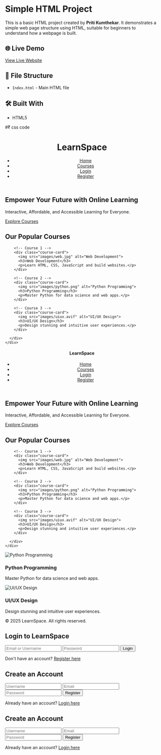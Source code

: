 # Simple HTML Project

This is a basic HTML project created by **Priti Kumthekar**. It demonstrates a simple web page structure using HTML, suitable for beginners to understand how a webpage is built.

## 🌐 Live Demo

[View Live Website](https://priti1227.github.io/Index.html/)

## 📄 File Structure

- `Index.html` - Main HTML file

## 🛠️ Built With

- HTML5

#₹  css code


</head>
<body>

  <!-- Header -->
  <header>
    <div class="container nav-bar">
      <h1 class="logo">LearnSpace</h1>
      <nav>
        <ul>
          <li><a href="#home">Home</a></li>
          <li><a href="#courses">Courses</a></li>
          <li><a href="login.html">Login</a></li>
          <li><a href="register.html">Register</a></li>
        </ul>
      </nav>
    </div>
  </header>

  <!-- Hero Section -->
  <section id="home" class="hero fade-in">
    <div class="hero-content">
      <h2>Empower Your Future with Online Learning</h2>
      <p>Interactive, Affordable, and Accessible Learning for Everyone.</p>
      <a href="#courses" class="btn">Explore Courses</a>
    </div>
  </section>

  <!-- Courses Section -->
  <section id="courses" class="courses fade-in">
    <div class="container">
      <h2>Our Popular Courses</h2>
      <div class="course-grid">

        <!-- Course 1 -->
        <div class="course-card">
          <img src="images/web.jpg" alt="Web Development">
          <h3>Web Development</h3>
          <p>Learn HTML, CSS, JavaScript and build websites.</p>
        </div>

        <!-- Course 2 -->
        <div class="course-card">
          <img src="images/python.png" alt="Python Programming">
          <h3>Python Programming</h3>
          <p>Master Python for data science and web apps.</p>
        </div>

        <!-- Course 3 -->
        <div class="course-card">
          <img src="images/uiux.avif" alt="UI/UX Design">
          <h3>UI/UX Design</h3>
          <p>Design stunning and intuitive user experiences.</p>
        </div>

      </div>
    </div>
  </section>

</body>
</html><!DOCTYPE html>
<html lang="en">
<head>
  <meta charset="UTF-8" />
  <meta name="viewport" content="width=device-width, initial-scale=1.0"/>
  <title>LearnSpace Courses</title>
  <link rel="stylesheet" href="style.css" />
</head>
<body>
  <section>
    <div class<!DOCTYPE html>
<html lang="en">
<head>
  <meta charset="UTF-8" />
  <meta name="viewport" content="width=device-width, initial-scale=1.0"/>
  <title>LearnSpace Courses</title>
  <link rel="stylesheet" href="style.css" />
</head>
<body>
  <section>
    <div class<!DOCTYPE html>
<html lang="en">
<head>
  <meta charset="UTF-8" />
  <meta name="viewport" content="width=device-width, initial-scale=1.0"/>
  <title>LearnSpace Courses</title>
  <link rel="stylesheet" href="style.css" />
</head>
<body>
  <section>
    <div class<!DOCTYPE html>
<html lang="en">
<head>
  <meta charset="UTF-8" />
  <meta name="viewport" content="width=device-width, initial-scale=1.0" />
  <title>LearnSpace - Home</title>
  <link rel="stylesheet" href="style.css" />
</head>
<body>

  <!-- Header -->
  <header>
    <div class="container nav-bar">
      <h1 class="logo">LearnSpace</h1>
      <nav>
        <ul>
          <li><a href="#home">Home</a></li>
          <li><a href="#courses">Courses</a></li>
          <li><a href="login.html">Login</a></li>
          <li><a href="register.html">Register</a></li>
        </ul>
      </nav>
    </div>
  </header>

  <!-- Hero Section -->
  <section id="home" class="hero fade-in">
    <div class="hero-content">
      <h2>Empower Your Future with Online Learning</h2>
      <p>Interactive, Affordable, and Accessible Learning for Everyone.</p>
      <a href="#courses" class="btn">Explore Courses</a>
    </div>
  </section>

  <!-- Courses Section -->
  <section id="courses" class="courses fade-in">
    <div class="container">
      <h2>Our Popular Courses</h2>
      <div class="course-grid">

        <!-- Course 1 -->
        <div class="course-card">
          <img src="images/web.jpg" alt="Web Development">
          <h3>Web Development</h3>
          <p>Learn HTML, CSS, JavaScript and build websites.</p>
        </div>

        <!-- Course 2 -->
        <div class="course-card">
          <img src="images/python.png" alt="Python Programming">
          <h3>Python Programming</h3>
          <p>Master Python for data science and web apps.</p>
        </div>

        <!-- Course 3 -->
        <div class="course-card">
          <img src="images/uiux.avif" alt="UI/UX Design">
          <h3>UI/UX Design</h3>
          <p>Design stunning and intuitive user experiences.</p>
        </div>

      </div>
    </div>
  </section>

</body>
</html><!DOCTYPE html>
<html lang="en">
<head>
  <meta charset="UTF-8" />
  <meta name="viewport" content="width=device-width, initial-scale=1.0"/>
  <title>LearnSpace Courses</title>
  <link rel="stylesheet" href="style.css" />
</head>
<body>
  <section>
    <div class="course-container">
      <div class="course-card">
        <img src="images/python.png" alt="Python Programming">
        <h3>Python Programming</h3>
        <p>Master Python for data science and web apps.</p>
      </div>
      <div class="course-card">
        <img src="images/uiux.avif" alt="UI/UX Design">
        <h3>UI/UX Design</h3>
        <p>Design stunning and intuitive user experiences.</p>
      </div>
    </div>
  </section>

  <footer>
    <p>&copy; 2025 LearnSpace. All rights reserved.</p>
  </footer>

  <script src="script.js"></script>
</body>
</html><!DOCTYPE html>
<html lang="en">
<head>
  <meta charset="UTF-8" />
  <meta name="viewport" content="width=device-width, initial-scale=1.0"/>
  <title>Login - LearnSpace</title>
  <link rel="stylesheet" href="style.css" />
</head>
<body>
  <div class="auth-container">
    <div class="auth-box">
      <h2>Login to LearnSpace</h2>
      <form onsubmit="loginUser(event)">
        <input type="text" placeholder="Email or Username" required />
        <input type="password" placeholder="Password" required />
        <button type="submit">Login</button>
        <p>Don't have an account? <a href="register.html">Register here</a></p>
      </form>
    </div>
  </div>

  <script src="script.js"></script>
</body>
</html><!DOCTYPE html>
<html lang="en">
<head>
  <meta charset="UTF-8" />
  <meta name="viewport" content="width=device-width, initial-scale=1.0"/>
  <title>Register - LearnSpace</title>
  <link rel="stylesheet" href="style.css" />
</head>
<body>
  <div class="auth-container">
    <div class="auth-box">
      <h2>Create an Account</h2>
      <form onsubmit="registerUser(event)">
        <input type="text" placeholder="Username" required />
        <input type="email" placeholder="Email" required />
        <input type="password" placeholder="Password" required />
        <button type="submit">Register</button>
        <p>Already have an account? <a href="login.html">Login here</a></p>
      </form>
    </div>
  <!DOCTYPE html>
<html lang="en">
<head>
  <meta charset="UTF-8" />
  <meta name="viewport" content="width=device-width, initial-scale=1.0"/>
  <title>Register - LearnSpace</title>
  <link rel="stylesheet" href="style.css" />
</head>
<body>
  <div class="auth-container">
    <div class="auth-box">
      <h2>Create an Account</h2>
      <form onsubmit="registerUser(event)">
        <input type="text" placeholder="Username" required />
        <input type="email" placeholder="Email" required />
        <input type="password" placeholder="Password" required />
        <button type="submit">Register</button>
        <p>Already have an account? <a href="login.html">Login here</a></p>
      </form>
    </div>
  </div>

  <script src="script.js"></script>
</body>
</html>
